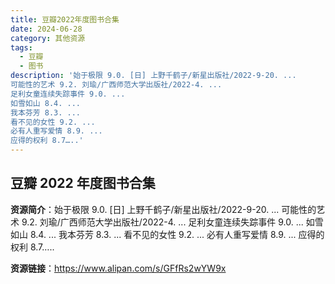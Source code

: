 ```yaml
---
title: 豆瓣2022年度图书合集
date: 2024-06-28
category: 其他资源
tags:
  - 豆瓣
  - 图书
description: '始于极限 9.0. [日] 上野千鹤子/新星出版社/2022-9-20. ...
可能性的艺术 9.2. 刘瑜/广西师范大学出版社/2022-4. ...
足利女童连续失踪事件 9.0. ...
如雪如山 8.4. ...
我本芬芳 8.3. ...
看不见的女性 9.2. ...
必有人重写爱情 8.9. ...
应得的权利 8.7…..'
---
```


## 豆瓣 2022 年度图书合集

**资源简介**：始于极限 9.0. [日] 上野千鹤子/新星出版社/2022-9-20. ...
可能性的艺术 9.2. 刘瑜/广西师范大学出版社/2022-4. ...
足利女童连续失踪事件 9.0. ...
如雪如山 8.4. ...
我本芬芳 8.3. ...
看不见的女性 9.2. ...
必有人重写爱情 8.9. ...
应得的权利 8.7…..

**资源链接**：https://www.alipan.com/s/GFfRs2wYW9x
